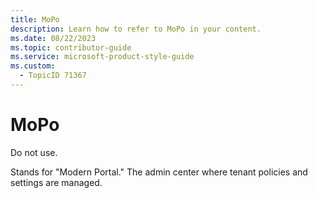 ```yaml
---
title: MoPo
description: Learn how to refer to MoPo in your content.
ms.date: 08/22/2023
ms.topic: contributor-guide
ms.service: microsoft-product-style-guide
ms.custom:
  - TopicID 71367
---
```



# MoPo

Do not use.  

Stands for "Modern Portal." The admin center where tenant policies and settings are managed.  

